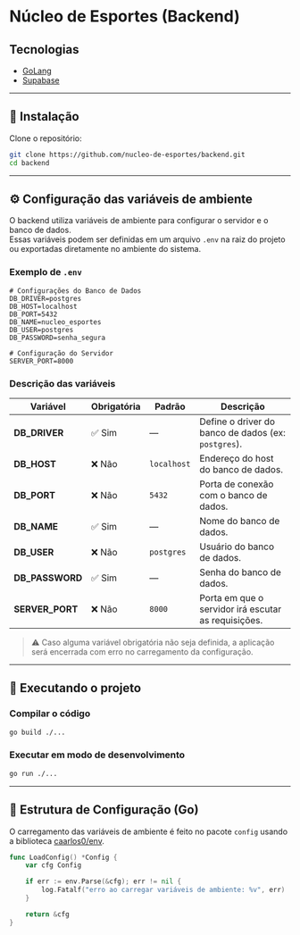 
# Núcleo de Esportes (Backend)

## Tecnologias

-   [GoLang](https://go.dev/doc/tutorial/getting-started)
-   [Supabase](https://supabase.com/dashboard/projects)

------------------------------------------------------------------------

## 🚀 Instalação

Clone o repositório:

``` sh
git clone https://github.com/nucleo-de-esportes/backend.git
cd backend
```

------------------------------------------------------------------------

## ⚙️ Configuração das variáveis de ambiente

O backend utiliza variáveis de ambiente para configurar o servidor e o
banco de dados.\
Essas variáveis podem ser definidas em um arquivo `.env` na raiz do
projeto ou exportadas diretamente no ambiente do sistema.

### Exemplo de `.env`

``` env
# Configurações do Banco de Dados
DB_DRIVER=postgres
DB_HOST=localhost
DB_PORT=5432
DB_NAME=nucleo_esportes
DB_USER=postgres
DB_PASSWORD=senha_segura

# Configuração do Servidor
SERVER_PORT=8000
```

### Descrição das variáveis

| Variável        | Obrigatória | Padrão      | Descrição                                           |
| --------------- | ----------- | ----------- | --------------------------------------------------- |
| **DB_DRIVER**   | ✅ Sim       | —           | Define o driver do banco de dados (ex: `postgres`). |
| **DB_HOST**     | ❌ Não       | `localhost` | Endereço do host do banco de dados.                 |
| **DB_PORT**     | ❌ Não       | `5432`      | Porta de conexão com o banco de dados.              |
| **DB_NAME**     | ✅ Sim       | —           | Nome do banco de dados.                             |
| **DB_USER**     | ❌ Não       | `postgres`  | Usuário do banco de dados.                          |
| **DB_PASSWORD** | ✅ Sim       | —           | Senha do banco de dados.                            |
| **SERVER_PORT** | ❌ Não       | `8000`      | Porta em que o servidor irá escutar as requisições. |


> ⚠️ Caso alguma variável obrigatória não seja definida, a aplicação
> será encerrada com erro no carregamento da configuração.

------------------------------------------------------------------------

## 🧩 Executando o projeto

### Compilar o código

``` sh
go build ./...
```

### Executar em modo de desenvolvimento

``` sh
go run ./...
```

------------------------------------------------------------------------

## 🧠 Estrutura de Configuração (Go)

O carregamento das variáveis de ambiente é feito no pacote `config`
usando a biblioteca [caarlos0/env](https://github.com/caarlos0/env).

``` go
func LoadConfig() *Config {
    var cfg Config

    if err := env.Parse(&cfg); err != nil {
        log.Fatalf("erro ao carregar variáveis de ambiente: %v", err)
    }

    return &cfg
}
```

